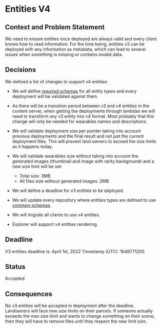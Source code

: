 # Entities V4

## Context and Problem Statement

We need to ensure entities once deployed are always valid and every client knows how to read information. For the time being, entities v3 can be deployed with any information as metadata, which can lead to several issues when something is missing or contains invalid data.

## Decisions

We defined a list of changes to support v4 entities:

- We will define [required schemas][1] for all entity types and every deployment will be validated against them.

- As there will be a transition period between v3 and v4 entities in the content server, when getting the deployments through lambdas we will need to transform any v3 entity into v4 format. Most probably that this change will only be needed for wearables names and descriptions.

- We will validate deployment size per pointer taking into account previous deployments and the final result and not just the current deployment files. This will prevent land owners to exceed the size limits as it happens today.

- We will validate wearables size without taking into account the generated images (thumbnail and image with rarity background) and a new size limit will be set:

  - Total size: 3MB
  - All files size without generated images: 2MB

- We will define a deadline for v3 entities to be deployed.

- We will update every repository where entities types are defined to use [common-schemas][1].

- We will migrate all clients to use v4 entities.

- Explorer will support v4 entities rendering.

## Deadline

V3 entities deadline is: April 1st, 2022
Timestamp (UTC): 1648771200

## Status

Accepted

## Consequences

No v3 entities will be accepted in deployment after the deadline.
Landowners will face new size limits on their parcels. If someone actually exceeds the max size limit and wants to change something on their scene, then they will have to remove files until they respect the new limit size.

[1]: https://github.com/decentraland/common-schemas
